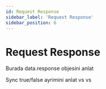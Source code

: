 ```yaml
---
id: Request Response
sidebar_label: 'Request Response'
sidebar_position: 6
---
```


# Request Response


Burada data.response objesini anlat

Sync true/false ayrimini anlat vs vs